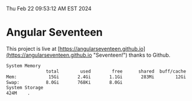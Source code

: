 Thu Feb 22 09:53:12 AM EST 2024

# Angular Seventeen


This project is live at [https://angularseventeen.github.io](https://angularseventeen.github.io "Seventeen!") thanks to Github.

```bash
System Memory
               total        used        free      shared  buff/cache   available
Mem:            15Gi       2.4Gi       1.1Gi       283Mi        12Gi        12Gi
Swap:          8.0Gi       768Ki       8.0Gi
System Storage
424M	.
```
